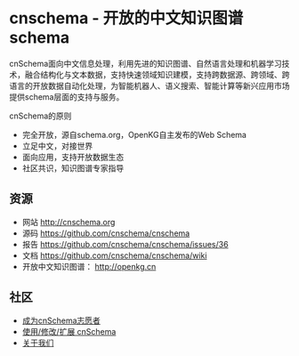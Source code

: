 # cnschema - 开放的中文知识图谱schema
[](https://user-images.githubusercontent.com/638605/29693513-f096d406-88ea-11e7-952a-10b91bef0804.png)

cnSchema面向中文信息处理，利用先进的知识图谱、自然语言处理和机器学习技术，融合结构化与文本数据，支持快速领域知识建模，支持跨数据源、跨领域、跨语言的开放数据自动化处理，为智能机器人、语义搜索、智能计算等新兴应用市场提供schema层面的支持与服务。

cnSchema的原则
* 完全开放，源自schema.org，OpenKG自主发布的Web Schema
* 立足中文，对接世界
* 面向应用，支持开放数据生态
* 社区共识，知识图谱专家指导

## 资源
* 网站 http://cnschema.org
* 源码 https://github.com/cnschema/cnschema
* 报告 https://github.com/cnschema/cnschema/issues/36
* 文档 https://github.com/cnschema/cnschema/wiki  
* 开放中文知识图谱： http://openkg.cn

## 社区
* [成为cnSchema志愿者](https://github.com/cnschema/cnschema/issues/38)
* [使用/修改/扩展 cnSchema](https://github.com/cnschema/cnschema/issues/10)
* [关于我们](https://github.com/cnschema/cnschema/wiki/FAQ%E5%B8%B8%E8%A7%81%E9%97%AE%E9%A2%98)
